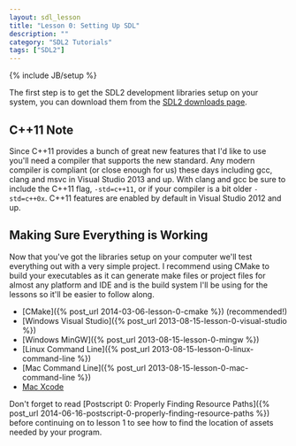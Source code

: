 ```yaml
---
layout: sdl_lesson
title: "Lesson 0: Setting Up SDL"
description: ""
category: "SDL2 Tutorials"
tags: ["SDL2"]
---
```

{% include JB/setup %}

The first step is to get the SDL2 development libraries setup on your system, you can download
them from the [SDL2 downloads page](http://www.libsdl.org/download-2.0.php). 

<!--more-->

C++11 Note
-
Since C++11 provides a bunch of great new features that I'd like to use you'll need a
compiler that supports the new standard. Any modern compiler is compliant (or close enough for us)
these days including gcc, clang and msvc in Visual Studio 2013 and up. With clang and gcc be sure to include the C++11 flag,
`-std=c++11`, or if your compiler is a bit older `-std=c++0x`. C++11 features are enabled by default in 
Visual Studio 2012 and up.

Making Sure Everything is Working
-
Now that you've got the libraries setup on your computer we'll test everything out with a very simple
project. I recommend using CMake to build your executables as it can generate make files or
project files for almost any platform and IDE and is the build system I'll be using for the lessons so
it'll be easier to follow along.

- [CMake]({% post_url 2014-03-06-lesson-0-cmake %}) (recommended!)
- [Windows Visual Studio]({% post_url 2013-08-15-lesson-0-visual-studio %})
- [Windows MinGW]({% post_url 2013-08-15-lesson-0-mingw %})
- [Linux Command Line]({% post_url 2013-08-15-lesson-0-linux-command-line %})
- [Mac Command Line]({% post_url 2013-08-15-lesson-0-mac-command-line %})
- [Mac Xcode](http://twinklebear.github.io/sdl2%20tutorials/2013/08/15/lesson-0-setting-up-sdl/#comment-1035683057)

Don't forget to read [Postscript 0: Properly Finding Resource Paths]({% post_url 2014-06-16-postscript-0-properly-finding-resource-paths %}) before continuing on to lesson 1 to see how to find the location of assets needed by your program.

